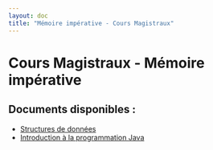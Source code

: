 ```yaml
---
layout: doc
title: "Mémoire impérative - Cours Magistraux"
---
```


# Cours Magistraux - Mémoire impérative

## Documents disponibles :

- [Structures de données](3-struct_donnees.pdf)
- [Introduction à la programmation Java](intro_prog_java.pdf)